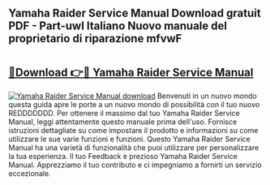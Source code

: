## Yamaha Raider Service Manual Download gratuit PDF - Part-uwI Italiano Nuovo manuale del proprietario di riparazione mfvwF

# <h2><a href="http://dffiry.blite.top/?on=Yamaha+Raider+Service+Manual">🔗Download 👉🔴 Yamaha Raider Service Manual</a></h2>

[![Yamaha Raider Service Manual download](https://i.imgur.com/lujVjoI.png)](http://dffiry.blite.top/?on=Yamaha+Raider+Service+Manual)
Benvenuti in un nuovo mondo questa guida apre le porte a un nuovo mondo di possibilità con il tuo nuovo REDDDDDDD. Per ottenere il massimo dal tuo Yamaha Raider Service Manual, leggi attentamente questo manuale prima dell'uso. Fornisce istruzioni dettagliate su come impostare il prodotto e informazioni su come utilizzare le sue varie funzioni e funzioni. Questo Yamaha Raider Service Manual ha una varietà di funzionalità che puoi utilizzare per personalizzare la tua esperienza. Il tuo Feedback è prezioso Yamaha Raider Service Manual. Apprezziamo il tuo contributo e ci impegniamo a fornirti un servizio eccezionale.
